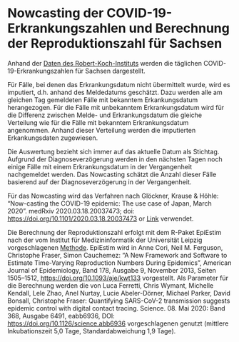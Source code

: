 # Nowcasting der COVID-19-Erkrankungszahlen und Berechnung der Reproduktionszahl für Sachsen

Anhand der [Daten des Robert-Koch-Instituts](https://npgeo-corona-npgeo-de.hub.arcgis.com/datasets/dd4580c810204019a7b8eb3e0b329dd6_0) werden die täglichen COVID-19-Erkrankungszahlen für Sachsen dargestellt.

Für Fälle, bei denen das Erkrankungsdatum nicht übermittelt wurde, wird es imputiert, d.h. anhand des Meldedatums geschätzt. Dazu werden alle am gleichen Tag gemeldeten Fälle mit bekanntem Erkankungsdatum herangezogen. Für die Fälle mit unbekanntem Erkrankungsdatum wird für die Differenz zwischen Melde- und Erkrankungsdatum die gleiche Verteilung wie für die Fälle mit bekanntem Erkrankungsdatum angenommen. Anhand dieser Verteilung werden die imputierten Erkankungsdaten zugewiesen.

Die Auswertung bezieht sich immer auf das aktuelle Datum als Stichtag. Aufgrund der Diagnoseverzögerung werden in den nächsten Tagen noch einige Fälle mit einem Erkrankungsdatum in der Vergangenheit nachgemeldet werden. Das Nowcasting schätzt die Anzahl dieser Fälle basierend auf der Diagnoseverzögerung in der Vergangenheit.

Für das Nowcasting wird das Verfahren nach Glöckner, Krause & Höhle: “Now-casting the COVID-19 epidemic: The use case of Japan, March 2020”. medRxiv 2020.03.18.20037473; doi:
<https://doi.org/10.1101/2020.03.18.20037473> or [Link](https://www.medrxiv.org/content/10.1101/2020.03.18.20037473v1) verwendet.

Die Berechnung der Reproduktionszahl erfolgt mit dem R-Paket EpiEstim nach der vom Institut für Medizininformatik der Universität Leipzig vorgeschlagenen [Methode](https://www.genstat.imise.uni-leipzig.de/sites/www.genstat.imise.uni-leipzig.de/files/files/uploads/Bulletin_covid19_sachsen_leipzig_2020_04_07_webVersion3.pdf). EpiEstim wird in Anne Cori, Neil M. Ferguson, Christophe Fraser, Simon Cauchemez: “A New Framework and Software to Estimate Time-Varying Reproduction Numbers During Epidemics”,  American Journal of Epidemiology, Band 178, Ausgabe 9, November 2013, Seiten 1505–1512, <https://doi.org/10.1093/aje/kwt133> vorgestellt. Als Parameter für die Berechnung werden die von Luca Ferretti, Chris Wymant, Michelle Kendall, Lele Zhao, Anel Nurtay, Lucie Abeler-Dörner, Michael Parker, David Bonsall, Christophe Fraser: Quantifying SARS-CoV-2 transmission suggests epidemic control with digital contact tracing. Science.  08. Mai 2020: Band 368, Ausgabe 6491, eabb6936, DOI: <https://doi.org/10.1126/science.abb6936> vorgeschlagenen genutzt (mittlere Inkubationszeit 5,0 Tage, Standardabweichung 1,9 Tage).
